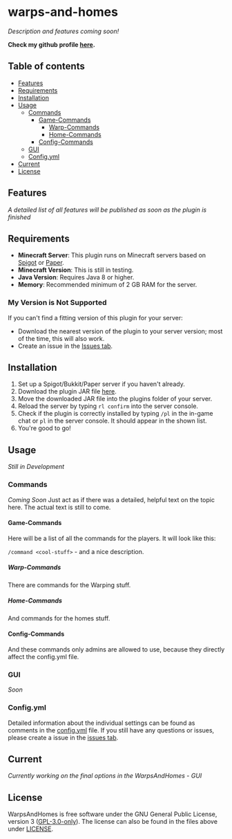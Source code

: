 # warps-and-homes
_Description and features coming soon!_

**Check my github profile [here](https://github.com/AwayAllay).**

## Table of contents
- [Features](#features)
- [Requirements](#requirements)
- [Installation](#installation)
- [Usage](#usage)
  - [Commands](#commands)
    - [Game-Commands](#game-commands)
      - [Warp-Commands](#warp-commands)
      - [Home-Commands](#home-commands)
    - [Config-Commands](#config-commands)
  - [GUI](#gui)
  - [Config.yml](#configyml)
- [Current](#current)
- [License](#license)

## Features
_A detailed list of all features will be published as soon as the plugin is finished_

## Requirements

- **Minecraft Server**: This plugin runs on Minecraft servers based on [Spigot](https://www.spigotmc.org/) or [Paper](https://papermc.io/).
- **Minecraft Version**: This is still in testing.
- **Java Version**: Requires Java 8 or higher.
- **Memory**: Recommended minimum of 2 GB RAM for the server.
### My Version is Not Supported

If you can't find a fitting version of this plugin for your server:

- Download the nearest version of the plugin to your server version; most of the time, this will also work.
- Create an issue in the [Issues tab](https://github.com/AwayAllay/warps-and-homes/issues).

## Installation

1. Set up a Spigot/Bukkit/Paper server if you haven't already.
2. Download the plugin JAR file [here](https://github.com/AwayAllay).
3. Move the downloaded JAR file into the plugins folder of your server.
4. Reload the server by typing `rl confirm` into the server console.
5. Check if the plugin is correctly installed by typing `/pl` in the in-game chat or `pl` in the server console. It should appear in the shown list.
6. You're good to go!

## Usage
_Still in Development_
### Commands
_Coming Soon_
Just act as if there was a detailed, helpful text on the topic here. The actual text is still to come.

#### Game-Commands
Here will be a list of all the commands for the players. It will look like this:

`/command <cool-stuff>` - and a nice description.

##### Warp-Commands
There are commands for the Warping stuff.

##### Home-Commands
And commands for the homes stuff.

#### Config-Commands

And these commands only admins are allowed to use, because they directly affect the config.yml file.

### GUI
_Soon_
### Config.yml
Detailed information about the individual settings can be found as comments in the 
[config.yml](https://github.com/AwayAllay/warps-and-homes/blob/main/src/main/resources/config.yml) file. If you 
still have any questions or issues, please create a issue in the [issues tab](https://github.com/AwayAllay/warps-and-homes/issues).

## Current
_Currently working on the final options in the WarpsAndHomes - GUI_
## License
WarpsAndHomes is free software under the GNU General Public License, version 3 ([GPL-3.0-only](https://www.gnu.org/licenses/gpl-3.0.html)).
The license can also be found in the files above under [LICENSE](https://github.com/AwayAllay/warps-and-homes/blob/main/LICENSE).

